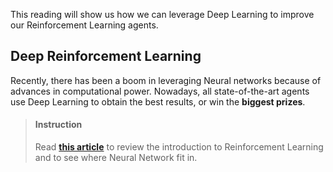 

This reading will show us how we can leverage Deep Learning to improve our Reinforcement Learning agents.

## Deep Reinforcement Learning

Recently, there has been a boom in leveraging Neural networks because of advances in computational power. Nowadays, all state-of-the-art agents use Deep Learning to obtain the best results, or win the **biggest prizes**.


> #### Instruction
> Read [**this article**](https://wiki.pathmind.com/deep-reinforcement-learning) to review the introduction to Reinforcement Learning and to see where Neural Network fit in.

